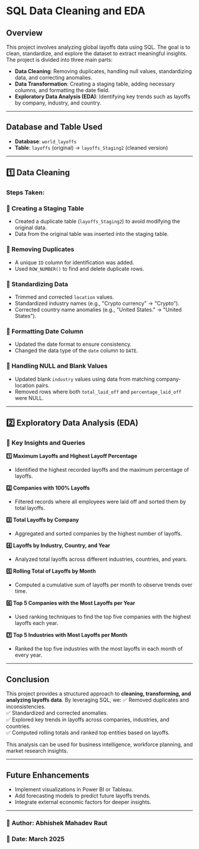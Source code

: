 # SQL Data Cleaning and EDA

## Overview
This project involves analyzing global layoffs data using SQL. The goal is to clean, standardize, and explore the dataset to extract meaningful insights. The project is divided into three main parts:
- **Data Cleaning**: Removing duplicates, handling null values, standardizing data, and correcting anomalies.
- **Data Transformation**: Creating a staging table, adding necessary columns, and formatting the date field.
- **Exploratory Data Analysis (EDA)**: Identifying key trends such as layoffs by company, industry, and country.

---
## Database and Table Used
- **Database**: `world_layoffs`
- **Table**: `layoffs` (original) → `layoffs_Staging2` (cleaned version)

---
## 1️⃣ Data Cleaning
### **Steps Taken:**
### 🔹 Creating a Staging Table
- Created a duplicate table (`layoffs_Staging2`) to avoid modifying the original data.
- Data from the original table was inserted into the staging table.

### 🔹 Removing Duplicates
- A unique `ID` column for identification was added.
- Used `ROW_NUMBER()` to find and delete duplicate rows.

### 🔹 Standardizing Data
- Trimmed and corrected `location` values.
- Standardized industry names (e.g., "Crypto currency" → "Crypto").
- Corrected country name anomalies (e.g., "United States." → "United States").

### 🔹 Formatting Date Column
- Updated the date format to ensure consistency.
- Changed the data type of the `date` column to `DATE`.

### 🔹 Handling NULL and Blank Values
- Updated blank `industry` values using data from matching company-location pairs.
- Removed rows where both `total_laid_off` and `percentage_laid_off` were NULL.

---
## 2️⃣ Exploratory Data Analysis (EDA)
### 🔹 Key Insights and Queries

**1️⃣ Maximum Layoffs and Highest Layoff Percentage**
- Identified the highest recorded layoffs and the maximum percentage of layoffs.

**2️⃣ Companies with 100% Layoffs**
- Filtered records where all employees were laid off and sorted them by total layoffs.

**3️⃣ Total Layoffs by Company**
- Aggregated and sorted companies by the highest number of layoffs.

**4️⃣ Layoffs by Industry, Country, and Year**
- Analyzed total layoffs across different industries, countries, and years.

**5️⃣ Rolling Total of Layoffs by Month**
- Computed a cumulative sum of layoffs per month to observe trends over time.

**6️⃣ Top 5 Companies with the Most Layoffs per Year**
- Used ranking techniques to find the top five companies with the highest layoffs each year.

**7️⃣ Top 5 Industries with Most Layoffs per Month**
- Ranked the top five industries with the most layoffs in each month of every year.

---
## Conclusion
This project provides a structured approach to **cleaning, transforming, and analyzing layoffs data**. By leveraging SQL, we:
✅ Removed duplicates and inconsistencies.  
✅ Standardized and corrected anomalies.  
✅ Explored key trends in layoffs across companies, industries, and countries.  
✅ Computed rolling totals and ranked top entities based on layoffs.

This analysis can be used for business intelligence, workforce planning, and market research insights.

---
## Future Enhancements
- Implement visualizations in Power BI or Tableau.
- Add forecasting models to predict future layoffs trends.
- Integrate external economic factors for deeper insights.

---
### 🚀 **Author**: Abhishek Mahadev Raut  
### 📅 **Date**: March 2025



